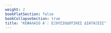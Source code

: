 ```yaml
---
weight: 2
bookFlatSection: false
bookCollapseSection: true
title: "ΚΕΦΑΛΑΙΟ Α΄: ΕΞΟΥΣΙΟΔΟΤΙΚΕΣ ΔΙΑΤΑΞΕΙΣ"
---
```


